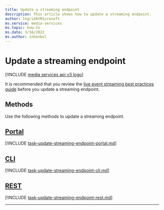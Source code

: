 ```yaml
---
title: Update a streaming endpoint
description: This article shows how to update a streaming endpoint.
author: IngridAtMicrosoft
ms.service: media-services
ms.topic: how-to
ms.date: 3/16/2022
ms.author: inhenkel
---
```


# Update a streaming endpoint

[!INCLUDE [media services api v3 logo](./includes/v3-hr.md)]

It is recommended that you review the [live event streaming best practices guide](live-event-streaming-best-practices-guide.md) before you update a streaming endpoint.

## Methods

Use the following methods to update a streaming endpoint.

## [Portal](#tab/portal/)

[!INCLUDE [task-update-streaming-endpoint-portal.md](./includes/task-update-streaming-endpoint-portal.md)]

## [CLI](#tab/cli/)

[!INCLUDE [task-update-streaming-endpoint-cli.md](./includes/task-update-streaming-endpoint-cli.md)]

## [REST](#tab/rest/)

[!INCLUDE [task-update-streaming-endpoint-rest.md](./includes/task-update-streaming-endpoint-rest.md)]

---
